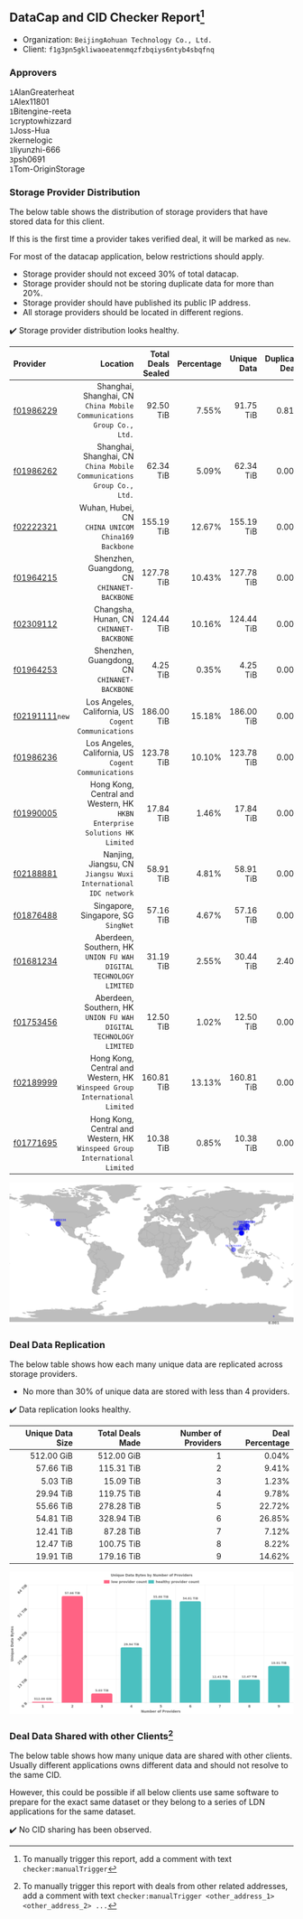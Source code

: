 ## DataCap and CID Checker Report[^1]
 - Organization: `BeijingAohuan Technology Co., Ltd.`
 - Client: `f1g3pn5gkliwaoeatenmqzfzbqiys6ntyb4sbqfnq`
### Approvers
`1`AlanGreaterheat<br/>`1`Alex11801<br/>`1`Bitengine-reeta<br/>`1`cryptowhizzard<br/>`1`Joss-Hua<br/>`2`kernelogic<br/>`1`liyunzhi-666<br/>`3`psh0691<br/>`1`Tom-OriginStorage

### Storage Provider Distribution
The below table shows the distribution of storage providers that have stored data for this client.

If this is the first time a provider takes verified deal, it will be marked as `new`.

For most of the datacap application, below restrictions should apply.
 - Storage provider should not exceed 30% of total datacap.
 - Storage provider should not be storing duplicate data for more than 20%.
 - Storage provider should have published its public IP address.
 - All storage providers should be located in different regions.

✔️ Storage provider distribution looks healthy.

| Provider                                                    |                                                                      Location | Total Deals Sealed | Percentage | Unique Data | Duplicate Deals |
| :---------------------------------------------------------- | ----------------------------------------------------------------------------: | -----------------: | ---------: | ----------: | --------------: |
| [f01986229](https://filfox.info/en/address/f01986229)       |      Shanghai, Shanghai, CN<br/>`China Mobile Communications Group Co., Ltd.` |          92.50 TiB |      7.55% |   91.75 TiB |           0.81% |
| [f01986262](https://filfox.info/en/address/f01986262)       |      Shanghai, Shanghai, CN<br/>`China Mobile Communications Group Co., Ltd.` |          62.34 TiB |      5.09% |   62.34 TiB |           0.00% |
| [f02222321](https://filfox.info/en/address/f02222321)       |                         Wuhan, Hubei, CN<br/>`CHINA UNICOM China169 Backbone` |         155.19 TiB |     12.67% |  155.19 TiB |           0.00% |
| [f01964215](https://filfox.info/en/address/f01964215)       |                               Shenzhen, Guangdong, CN<br/>`CHINANET-BACKBONE` |         127.78 TiB |     10.43% |  127.78 TiB |           0.00% |
| [f02309112](https://filfox.info/en/address/f02309112)       |                                   Changsha, Hunan, CN<br/>`CHINANET-BACKBONE` |         124.44 TiB |     10.16% |  124.44 TiB |           0.00% |
| [f01964253](https://filfox.info/en/address/f01964253)       |                               Shenzhen, Guangdong, CN<br/>`CHINANET-BACKBONE` |           4.25 TiB |      0.35% |    4.25 TiB |           0.00% |
| [f02191111](https://filfox.info/en/address/f02191111)`new`  |                       Los Angeles, California, US<br/>`Cogent Communications` |         186.00 TiB |     15.18% |  186.00 TiB |           0.00% |
| [f01986236](https://filfox.info/en/address/f01986236)       |                       Los Angeles, California, US<br/>`Cogent Communications` |         123.78 TiB |     10.10% |  123.78 TiB |           0.00% |
| [f01990005](https://filfox.info/en/address/f01990005)       | Hong Kong, Central and Western, HK<br/>`HKBN Enterprise Solutions HK Limited` |          17.84 TiB |      1.46% |   17.84 TiB |           0.00% |
| [f02188881](https://filfox.info/en/address/f02188881)       |             Nanjing, Jiangsu, CN<br/>`Jiangsu Wuxi International IDC network` |          58.91 TiB |      4.81% |   58.91 TiB |           0.00% |
| [f01876488](https://filfox.info/en/address/f01876488)       |                                        Singapore, Singapore, SG<br/>`SingNet` |          57.16 TiB |      4.67% |   57.16 TiB |           0.00% |
| [f01681234](https://filfox.info/en/address/f01681234)       |          Aberdeen, Southern, HK<br/>`UNION FU WAH DIGITAL TECHNOLOGY LIMITED` |          31.19 TiB |      2.55% |   30.44 TiB |           2.40% |
| [f01753456](https://filfox.info/en/address/f01753456)       |          Aberdeen, Southern, HK<br/>`UNION FU WAH DIGITAL TECHNOLOGY LIMITED` |          12.50 TiB |      1.02% |   12.50 TiB |           0.00% |
| [f02189999](https://filfox.info/en/address/f02189999)       | Hong Kong, Central and Western, HK<br/>`Winspeed Group International Limited` |         160.81 TiB |     13.13% |  160.81 TiB |           0.00% |
| [f01771695](https://filfox.info/en/address/f01771695)       | Hong Kong, Central and Western, HK<br/>`Winspeed Group International Limited` |          10.38 TiB |      0.85% |   10.38 TiB |           0.00% |

<img src="https://raw.githubusercontent.com/data-preservation-programs/filplus-checker-assets/main/filecoin-project/filecoin-plus-large-datasets/issues/940/1694398009182.png"/>

### Deal Data Replication
The below table shows how each many unique data are replicated across storage providers.

- No more than 30% of unique data are stored with less than 4 providers.

✔️ Data replication looks healthy.

| Unique Data Size | Total Deals Made | Number of Providers | Deal Percentage |
| ---------------: | ---------------: | ------------------: | --------------: |
|       512.00 GiB |       512.00 GiB |                   1 |           0.04% |
|        57.66 TiB |       115.31 TiB |                   2 |           9.41% |
|         5.03 TiB |        15.09 TiB |                   3 |           1.23% |
|        29.94 TiB |       119.75 TiB |                   4 |           9.78% |
|        55.66 TiB |       278.28 TiB |                   5 |          22.72% |
|        54.81 TiB |       328.94 TiB |                   6 |          26.85% |
|        12.41 TiB |        87.28 TiB |                   7 |           7.12% |
|        12.47 TiB |       100.75 TiB |                   8 |           8.22% |
|        19.91 TiB |       179.16 TiB |                   9 |          14.62% |

<img src="https://raw.githubusercontent.com/data-preservation-programs/filplus-checker-assets/main/filecoin-project/filecoin-plus-large-datasets/issues/940/1694398010045.png"/>

### Deal Data Shared with other Clients[^3]
The below table shows how many unique data are shared with other clients.
Usually different applications owns different data and should not resolve to the same CID.

However, this could be possible if all below clients use same software to prepare for the exact same dataset or they belong to a series of LDN applications for the same dataset.

✔️ No CID sharing has been observed.

[^1]: To manually trigger this report, add a comment with text `checker:manualTrigger`

[^2]: Deals from those addresses are combined into this report as they are specified with `checker:manualTrigger`

[^3]: To manually trigger this report with deals from other related addresses, add a comment with text `checker:manualTrigger <other_address_1> <other_address_2> ...`
